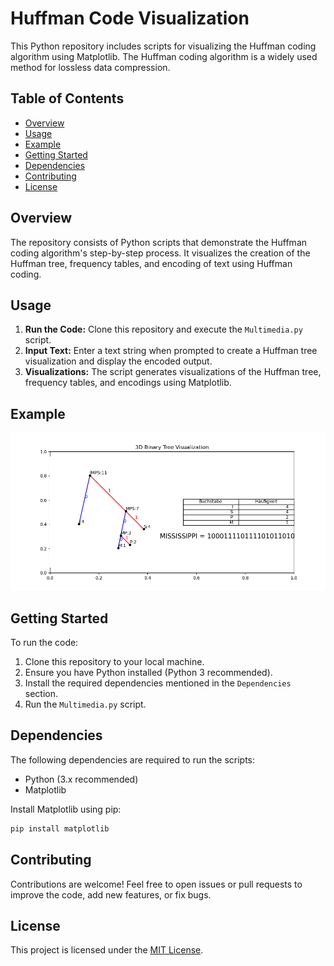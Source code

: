 
# Huffman Code Visualization

This Python repository includes scripts for visualizing the Huffman coding algorithm using Matplotlib. The Huffman coding algorithm is a widely used method for lossless data compression.

## Table of Contents

- [Overview](#overview)
- [Usage](#usage)
- [Example](#example)
- [Getting Started](#getting-started)
- [Dependencies](#dependencies)
- [Contributing](#contributing)
- [License](#license)

## Overview

The repository consists of Python scripts that demonstrate the Huffman coding algorithm's step-by-step process. It visualizes the creation of the Huffman tree, frequency tables, and encoding of text using Huffman coding.

## Usage

1. **Run the Code:** Clone this repository and execute the `Multimedia.py` script.
2. **Input Text:** Enter a text string when prompted to create a Huffman tree visualization and display the encoded output.
3. **Visualizations:** The script generates visualizations of the Huffman tree, frequency tables, and encodings using Matplotlib.

## Example

![Example Image](huffman_tree.png)

## Getting Started

To run the code:

1. Clone this repository to your local machine.
2. Ensure you have Python installed (Python 3 recommended).
3. Install the required dependencies mentioned in the `Dependencies` section.
4. Run the `Multimedia.py` script.

## Dependencies

The following dependencies are required to run the scripts:
- Python (3.x recommended)
- Matplotlib

Install Matplotlib using pip:

```bash
pip install matplotlib
```

## Contributing

Contributions are welcome! Feel free to open issues or pull requests to improve the code, add new features, or fix bugs.

## License

This project is licensed under the [MIT License](LICENSE).
